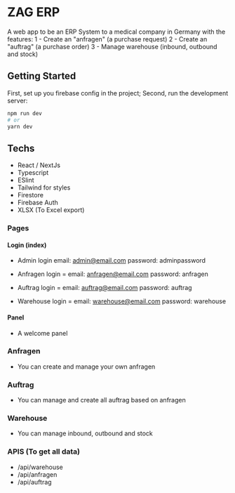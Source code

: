 # ZAG ERP
A web app to be an ERP System to a medical company in Germany with the features:
1 - Create an "anfragen" (a purchase request)
2 - Create an "auftrag" (a purchase order)
3 - Manage warehouse (inbound, outbound and stock)

## Getting Started

First, set up you firebase config in the project;
Second, run the development server:

```bash
npm run dev
# or
yarn dev
```

## Techs
 - React / NextJs
 - Typescript
 - ESlint
 - Tailwind for styles
 - Firestore
 - Firebase Auth
 - XLSX (To Excel export)

### Pages
#### Login (index)
 - Admin login
email: admin@email.com
password: adminpassword

 - Anfragen login = 
email: anfragen@email.com
password: anfragen

 - Auftrag login = 
email: auftrag@email.com
password: auftrag

 - Warehouse login = 
email: warehouse@email.com
password: warehouse

#### Panel
 - A welcome panel

### Anfragen
 - You can create and manage your own anfragen

### Auftrag
 - You can manage and create all auftrag based on anfragen
 
### Warehouse
 - You can manage inbound, outbound and stock

### APIS (To get all data)
 - /api/warehouse
 - /api/anfragen
 - /api/auftrag
